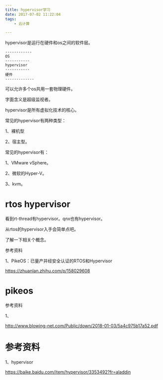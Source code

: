 ```yaml
---
title: hypervisor学习
date: 2017-07-02 11:22:04
tags:
	- 云计算

---
```




hypervisor是运行在硬件和os之间的软件层。

```
------------
OS
-----------
hypervisor
-----------
硬件
-------------
```

可以允许多个os共用一套物理硬件。

字面含义是超级监视者。

hypervisor是所有虚拟化技术的核心。

常见的hypervisor有两种类型：

1、裸机型

2、宿主型。

常见的hypervisor有：

1、VMware vSphere。

2、微软的Hyper-V。

3、kvm。

# rtos hypervisor

看到rt-thread有hypervisor。qnx也有hypervisor。

从rtos的hypervisor入手会简单点吧。

了解一下相关个概念。



参考资料

1、PikeOS：已量产并经安全认证的RTOS和Hypervisor

https://zhuanlan.zhihu.com/p/158029608

# pikeos



参考资料

1、

http://www.blowing-net.com/Public/down/2018-01-03/5a4c975b17a52.pdf

# 参考资料

1、hypervisor

https://baike.baidu.com/item/hypervisor/3353492?fr=aladdin

